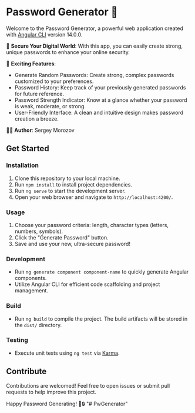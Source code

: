 # Password Generator 🚀

Welcome to the Password Generator, a powerful web application created with [Angular CLI](https://github.com/angular/angular-cli) version 14.0.0.

🔐 **Secure Your Digital World**: With this app, you can easily create strong, unique passwords to enhance your online security.

🎉 **Exciting Features**:

- Generate Random Passwords: Create strong, complex passwords customized to your preferences.
- Password History: Keep track of your previously generated passwords for future reference.
- Password Strength Indicator: Know at a glance whether your password is weak, moderate, or strong.
- User-Friendly Interface: A clean and intuitive design makes password creation a breeze.

👨‍💻 **Author**: Sergey Morozov

## Get Started

### Installation

1. Clone this repository to your local machine.
2. Run `npm install` to install project dependencies.
3. Run `ng serve` to start the development server.
4. Open your web browser and navigate to `http://localhost:4200/`.

### Usage

1. Choose your password criteria: length, character types (letters, numbers, symbols).
2. Click the "Generate Password" button.
3. Save and use your new, ultra-secure password!

### Development

- Run `ng generate component component-name` to quickly generate Angular components.
- Utilize Angular CLI for efficient code scaffolding and project management.

### Build

- Run `ng build` to compile the project. The build artifacts will be stored in the `dist/` directory.

### Testing

- Execute unit tests using `ng test` via [Karma](https://karma-runner.github.io).

## Contribute

Contributions are welcomed! Feel free to open issues or submit pull requests to help improve this project.

Happy Password Generating! 💪🔒
"# PwGenerator" 

